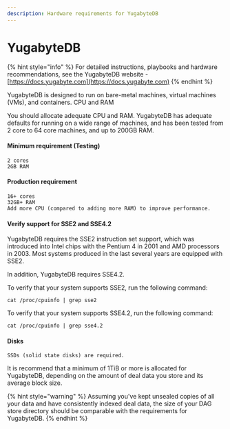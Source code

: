 ```yaml
---
description: Hardware requirements for YugabyteDB
---
```


# YugabyteDB

{% hint style="info" %}
For detailed instructions, playbooks and hardware recommendations, see the YugabyteDB website - [https://docs.yugabyte.com](https://docs.yugabyte.com)
{% endhint %}

YugabyteDB is designed to run on bare-metal machines, virtual machines (VMs), and containers. CPU and RAM

You should allocate adequate CPU and RAM. YugabyteDB has adequate defaults for running on a wide range of machines, and has been tested from 2 core to 64 core machines, and up to 200GB RAM.

#### Minimum requirement (Testing)

```
2 cores
2GB RAM
```

#### Production requirement

```
16+ cores
32GB+ RAM
Add more CPU (compared to adding more RAM) to improve performance.
```

#### Verify support for SSE2 and SSE4.2

YugabyteDB requires the SSE2 instruction set support, which was introduced into Intel chips with the Pentium 4 in 2001 and AMD processors in 2003. Most systems produced in the last several years are equipped with SSE2.

In addition, YugabyteDB requires SSE4.2.

To verify that your system supports SSE2, run the following command:

`cat /proc/cpuinfo | grep sse2`

To verify that your system supports SSE4.2, run the following command:

`cat /proc/cpuinfo | grep sse4.2`

#### Disks

```
SSDs (solid state disks) are required.
```

It is recommend that a minimum of 1TiB or more is allocated for YugabyteDB, depending on the amount of deal data you store and its average block size.

{% hint style="warning" %}
Assuming you've kept unsealed copies of all your data and have consistently indexed deal data, the size of your DAG store directory should be comparable with the requirements for YugabyteDB.
{% endhint %}
